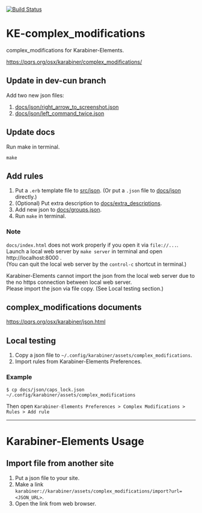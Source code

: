 [![Build Status](https://travis-ci.org/pqrs-org/KE-complex_modifications.svg?branch=master)](https://travis-ci.org/pqrs-org/KE-complex_modifications)

# KE-complex_modifications

complex_modifications for Karabiner-Elements.

https://pqrs.org/osx/karabiner/complex_modifications/


## Update in dev-cun branch

Add two new json files:
1. [docs/json/right_arrow_to_screenshot.json](https://github.com/backslash112/KE-complex_modifications/commit/597666412ba675ebaad71b45ba4b3cdd5e3fe7f3)
2. [docs/json/left_command_twice.json](https://github.com/backslash112/KE-complex_modifications/commit/0623fa45802110928ca938dcbda9847c1a5d5795)

## Update docs

Run make in terminal.

```
make
```

## Add rules

1. Put a `.erb` template file to [src/json](https://github.com/pqrs-org/KE-complex_modifications/tree/master/src/json). (Or put a `.json` file to [docs/json](https://github.com/pqrs-org/KE-complex_modifications/tree/master/docs/json) directly.)
2. (Optional) Put extra description to [docs/extra_descriptions](https://github.com/pqrs-org/KE-complex_modifications/tree/master/docs/extra_descriptions).
3. Add new json to [docs/groups.json](https://github.com/pqrs-org/KE-complex_modifications/tree/master/docs/groups.json).
4. Run `make` in terminal.

### Note

`docs/index.html` does not work properly if you open it via `file://...`.<br />
Launch a local web server by `make server` in terminal and open http://localhost:8000 .<br />
(You can quit the local web server by the `control-c` shortcut in terminal.)

Karabiner-Elements cannot import the json from the local web server due to the no https connection between local web server.<br />
Please import the json via file copy. (See Local testing section.)

## complex_modifications documents

https://pqrs.org/osx/karabiner/json.html

## Local testing

1. Copy a json file to `~/.config/karabiner/assets/complex_modifications`.
2. Import rules from Karabiner-Elements Preferences.

### Example

```
$ cp docs/json/caps_lock.json ~/.config/karabiner/assets/complex_modifications
```

Then open `Karabiner-Elements Preferences > Complex Modifications > Rules > Add rule`

----------

# Karabiner-Elements Usage

## Import file from another site

1. Put a json file to your site.
2. Make a link `karabiner://karabiner/assets/complex_modifications/import?url=<JSON_URL>`.
3. Open the link from web browser.
